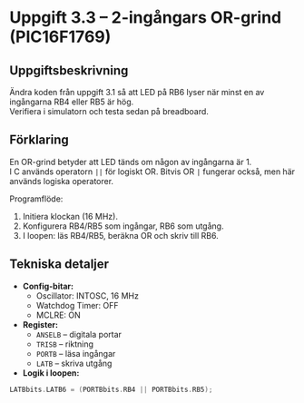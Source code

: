 # Uppgift 3.3 – 2-ingångars OR-grind (PIC16F1769)

## Uppgiftsbeskrivning
Ändra koden från uppgift 3.1 så att LED på RB6 lyser när minst en av ingångarna RB4 eller RB5 är hög.  
Verifiera i simulatorn och testa sedan på breadboard.

## Förklaring
En OR-grind betyder att LED tänds om någon av ingångarna är 1.  
I C används operatorn `||` för logiskt OR. Bitvis OR `|` fungerar också, men här används logiska operatorer.

Programflöde:
1. Initiera klockan (16 MHz).
2. Konfigurera RB4/RB5 som ingångar, RB6 som utgång.
3. I loopen: läs RB4/RB5, beräkna OR och skriv till RB6.

## Tekniska detaljer
- **Config-bitar:**
  - Oscillator: INTOSC, 16 MHz
  - Watchdog Timer: OFF
  - MCLRE: ON
- **Register:**
  - `ANSELB` – digitala portar
  - `TRISB` – riktning
  - `PORTB` – läsa ingångar
  - `LATB` – skriva utgång
- **Logik i loopen:**
```c
LATBbits.LATB6 = (PORTBbits.RB4 || PORTBbits.RB5);
